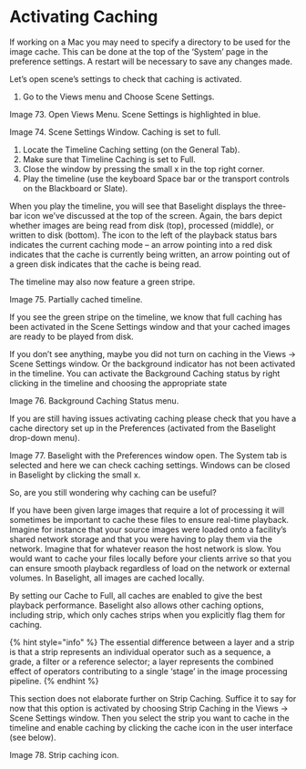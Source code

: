 # Activating Caching

If working on a Mac you may need to specify a directory to be used for the image cache. This can be done at the top of the ‘System’ page in the preference settings. A restart will be necessary to save any changes made.

Let’s open scene’s settings to check that caching is activated.

1. Go to the Views menu and Choose Scene Settings.

Image 73. Open Views Menu. Scene Settings is highlighted in blue.

Image 74. Scene Settings Window. Caching is set to full.

1. Locate the Timeline Caching setting \(on the General Tab\).
2. Make sure that Timeline Caching is set to Full.
3. Close the window by pressing the small x in the top right corner.
4. Play the timeline \(use the keyboard Space bar or the transport controls on the Blackboard or Slate\).

When you play the timeline, you will see that Baselight displays the three-bar icon we’ve discussed at the top of the screen. Again, the bars depict whether images are being read from disk \(top\), processed \(middle\), or written to disk \(bottom\). The icon to the left of the playback status bars indicates the current caching mode – an arrow pointing into a red disk indicates that the cache is currently being written, an arrow pointing out of a green disk indicates that the cache is being read.

The timeline may also now feature a green stripe.

Image 75. Partially cached timeline.

If you see the green stripe on the timeline, we know that full caching has been activated in the Scene Settings window and that your cached images are ready to be played from disk.

If you don’t see anything, maybe you did not turn on caching in the Views -&gt; Scene Settings window. Or the background indicator has not been activated in the timeline. You can activate the Background Caching status by right clicking in the timeline and choosing the appropriate state

Image 76. Background Caching Status menu.

If you are still having issues activating caching please check that you have a cache directory set up in the Preferences \(activated from the Baselight drop-down menu\).

Image 77. Baselight with the Preferences window open. The System tab is selected and here we can check caching settings. Windows can be closed in Baselight by clicking the small x.

So, are you still wondering why caching can be useful?

If you have been given large images that require a lot of processing it will sometimes be important to cache these files to ensure real-time playback. Imagine for instance that your source images were loaded onto a facility’s shared network storage and that you were having to play them via the network. Imagine that for whatever reason the host network is slow. You would want to cache your files locally before your clients arrive so that you can ensure smooth playback regardless of load on the network or external volumes. In Baselight, all images are cached locally.

By setting our Cache to Full, all caches are enabled to give the best playback performance. Baselight also allows other caching options, including strip, which only caches strips when you explicitly flag them for caching.

{% hint style="info" %}
The essential difference between a layer and a strip is that a strip represents an individual operator such as a sequence, a grade, a filter or a reference selector; a layer represents the combined effect of operators contributing to a single ‘stage’ in the image processing pipeline.
{% endhint %}

This section does not elaborate further on Strip Caching. Suffice it to say for now that this option is activated by choosing Strip Caching in the Views -&gt; Scene Settings window. Then you select the strip you want to cache in the timeline and enable caching by clicking the cache icon in the user interface \(see below\).

Image 78. Strip caching icon.

